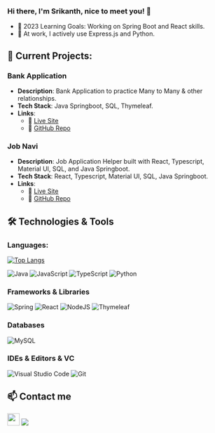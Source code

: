 ### Hi there, I'm Srikanth, nice to meet you! 👋

-  🧠 2023 Learning Goals: Working on Spring Boot and React skills.
-  💼 At work, I actively use Express.js and Python.
  
## 🚀 Current Projects:

### Bank Application 
- **Description**: Bank Application to practice Many to Many & other relationships. 
- **Tech Stack**: Java Springboot, SQL, Thymeleaf.
- **Links**: 
  - 🔗 [Live Site](https://bankapplication.up.railway.app/users)
  - 📁 [GitHub Repo](https://github.com/OSUMed/BankApplicationSpringboot)

### Job Navi 
- **Description**: Job Application Helper built with React, Typescript, Material UI, SQL, and Java Springboot.
- **Tech Stack**: React, Typescript, Material UI, SQL, Java Springboot.
- **Links**: 
  - 🔗 [Live Site](https://jobtrackerfe.netlify.app/) 
  - 📁 [GitHub Repo](https://github.com/OSUMed/Job-Navi-FrontEnd/tree/main)
  
## 🛠️ Technologies & Tools

### Languages:

[![Top Langs](https://github-readme-stats.vercel.app/api/top-langs/?username=osumed&layout=compact)](https://github.com/anuraghazra/github-readme-stats)

![Java](https://img.shields.io/badge/java-%23ED8B00.svg?style=for-the-badge&logo=openjdk&logoColor=white)
![JavaScript](https://img.shields.io/badge/javascript-%23323330.svg?style=for-the-badge&logo=javascript&logoColor=%23F7DF1E)
![TypeScript](https://img.shields.io/badge/typescript-%23007ACC.svg?style=for-the-badge&logo=typescript&logoColor=white)
![Python](https://img.shields.io/badge/python-3670A0?style=for-the-badge&logo=python&logoColor=ffdd54)

### Frameworks & Libraries

![Spring](https://img.shields.io/badge/spring-%236DB33F.svg?style=for-the-badge&logo=spring&logoColor=white)
![React](https://img.shields.io/badge/react-%2320232a.svg?style=for-the-badge&logo=react&logoColor=%2361DAFB)
![NodeJS](https://img.shields.io/badge/node.js-6DA55F?style=for-the-badge&logo=node.js&logoColor=white)
![Thymeleaf](https://img.shields.io/badge/Thymeleaf-%23005C0F.svg?style=for-the-badge&logo=Thymeleaf&logoColor=white)

### Databases

![MySQL](https://img.shields.io/badge/mysql-%2300f.svg?style=for-the-badge&logo=mysql&logoColor=white)

### IDEs & Editors & VC

![Visual Studio Code](https://img.shields.io/badge/Visual%20Studio%20Code-0078d7.svg?style=for-the-badge&logo=visual-studio-code&logoColor=white)
![Git](https://img.shields.io/badge/git-%23F05033.svg?style=for-the-badge&logo=git&logoColor=white)

 <!--## Testing -->
 <!-- Cypress 	Cypress 	![cypress](https://img.shields.io/badge/-cypress-%23E5E5E5?style=for-the-badge&logo=cypress&logoColor=058a5e) -->
 <!-- Jasmine 	Jasmine 	![Jasmine](https://img.shields.io/badge/-Jasmine-%238A4182?style=for-the-badge&logo=Jasmine&logoColor=white)-->
 <!-- **Jest 	Jest 	![Jest](https://img.shields.io/badge/-jest-%23C21325?style=for-the-badge&logo=jest&logoColor=white)-->
 <!-- Mocha 	Mocha 	![Mocha](https://img.shields.io/badge/-mocha-%238D6748?style=for-the-badge&logo=mocha&logoColor=white)-->
 <!-- **Selenium 	Selenium 	![Selenium](https://img.shields.io/badge/-selenium-%43B02A?style=for-the-badge&logo=selenium&logoColor=white)-->
 <!-- Testing Library 	Testing-Library 	![Testing-Library](https://img.shields.io/badge/-TestingLibrary-%23E33332?style=for-the-badge&logo=testing-library&logoColor=white)-->

## 📫 Contact me 

 <!-- <a href="https://twitter.com/Colin_But"><img src="https://www.vectorlogo.zone/logos/twitter/twitter-icon.svg" width="40" height="40"/></a>   -->
<a href="https://www.linkedin.com/in/srikanthmed//"><img src="https://www.vectorlogo.zone/logos/linkedin/linkedin-icon.svg" width="28" height="28"/></a>
<a href = "mailto: srikanthsmedicherla@gmail.com"><img src="https://img.shields.io/badge/-Gmail-%23333?style=for-the-badge&logo=gmail&logoColor=white" target="_blank" ></a>

  

<!-- [<img style="margin: 15px" src="assets/mocha.png" alt="Mocha" height="50" /> ](https://github.com/devicons/devicon/blob/master/icons/nodejs/nodejs-original-wordmark.svg)https://github.com/devicons/devicon/blob/master/icons/nodejs/nodejs-original-wordmark.svg -->
